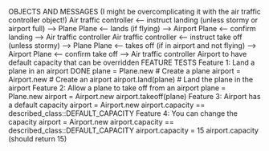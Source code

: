 OBJECTS AND MESSAGES
(I might be overcomplicating it with the air traffic controller object!)
Air traffic controller <-- instruct landing (unless stormy or airport full) --> Plane
Plane <-- lands (if flying) --> Airport
Plane <-- confirm landing --> Air traffic controller
Air traffic controller <-- instruct take off (unless stormy) --> Plane
Plane  <-- takes off (if in airport and not flying) --> Airport
Plane <-- confirm take off --> Air traffic controller
Airport to have default capacity that can be overridden
FEATURE TESTS
Feature 1: Land a plane in an airport DONE
plane = Plane.new       # Create a plane
airport = Airport.new   # Create an airport
airport.land(plane)     # Land the plane in the airport
Feature 2: Allow a plane to take off from an airport
plane = Plane.new
airport = Airport.new
airport.takeoff(plane)
Feature 3: Airport has a default capacity
airport = Airport.new
airport.capacity == described_class::DEFAULT_CAPACITY
Feature 4: You can change the capacity
airport = Airport.new
airport.capacity == described_class::DEFAULT_CAPACITY
airport.capacity = 15
airport.capacity (should return 15)